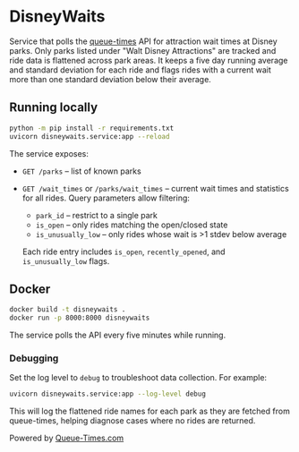 # DisneyWaits

Service that polls the [queue-times](https://queue-times.com) API for
attraction wait times at Disney parks. Only parks listed under "Walt Disney
Attractions" are tracked and ride data is flattened across park areas.  It
keeps a five day running average and standard deviation for each ride and
flags rides with a current wait more than one standard deviation below their
average.

## Running locally

```bash
python -m pip install -r requirements.txt
uvicorn disneywaits.service:app --reload
```

The service exposes:

- `GET /parks` – list of known parks
- `GET /wait_times` or `/parks/wait_times` – current wait times and
  statistics for all rides. Query parameters allow filtering:
  - `park_id` – restrict to a single park
  - `is_open` – only rides matching the open/closed state
  - `is_unusually_low` – only rides whose wait is >1 stdev below average
  
  Each ride entry includes `is_open`, `recently_opened`, and
  `is_unusually_low` flags.

## Docker

```bash
docker build -t disneywaits .
docker run -p 8000:8000 disneywaits
```

The service polls the API every five minutes while running.

### Debugging

Set the log level to `debug` to troubleshoot data collection. For example:

```bash
uvicorn disneywaits.service:app --log-level debug
```
This will log the flattened ride names for each park as they are fetched from
queue-times, helping diagnose cases where no rides are returned.

Powered by [Queue-Times.com](https://queue-times.com/en-US)
